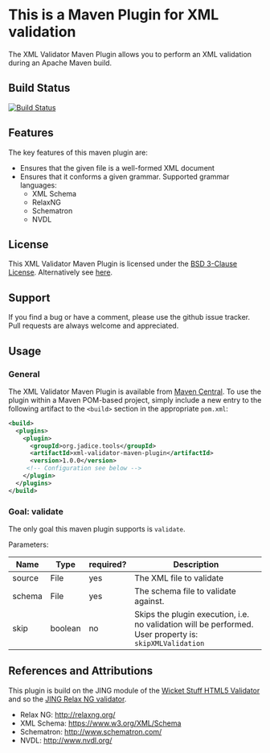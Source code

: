 # This is a Maven Plugin for XML validation

The XML Validator Maven Plugin allows you to perform an XML validation during an Apache Maven build.

## Build Status
[![Build Status](https://travis-ci.org/levigo/xml-validator-maven-plugin.svg?branch=master)](https://travis-ci.org/levigo/xml-validator-maven-plugin)

## Features
The key features of this maven plugin are:

- Ensures that the given file is a well-formed XML document
- Ensures that it conforms a given grammar. Supported grammar languages:
  - XML Schema
  - RelaxNG
  - Schematron
  - NVDL
  
## License
This XML Validator Maven Plugin is licensed under the [BSD 3-Clause License](https://opensource.org/licenses/BSD-3-Clause). Alternatively see [here](LICENSE).

## Support
If you find a bug or have a comment, please use the github issue tracker. Pull requests are always welcome and appreciated. 

## Usage

### General
The XML Validator Maven Plugin is available from [Maven Central](http://search.maven.org/). To use the plugin within a Maven POM-based project, simply include a new entry to the following artifact to the `<build>` section in the appropriate `pom.xml`:

```XML
<build>
  <plugins>
    <plugin>
      <groupId>org.jadice.tools</groupId>
      <artifactId>xml-validator-maven-plugin</artifactId>
      <version>1.0.0</version>
     <!-- Configuration see below -->
    </plugin>
  </plugins>
</build>
```
    
### Goal: validate

The only goal this maven plugin supports is `validate`.

Parameters:

| Name | Type | required? | Description |
|------|------|-----------|-------------|
| source | File | yes | The XML file to validate |
| schema | File | yes | The schema file to validate against. |
| skip | boolean | no | Skips the plugin execution, i.e. no validation will be performed.<br>User property is: `skipXMLValidation` |

## References and Attributions

This plugin is build on the JING module of the [Wicket Stuff HTML5 Validator](https://github.com/dashorst/wicket-stuff-markup-validator/) and so the [JING Relax NG validator](http://www.thaiopensource.com/relaxng/jing.html).

 - Relax NG: http://relaxng.org/
 - XML Schema: https://www.w3.org/XML/Schema
 - Schematron: http://www.schematron.com/
 - NVDL: http://www.nvdl.org/